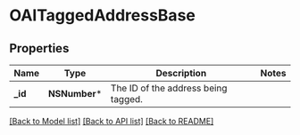 # OAITaggedAddressBase

## Properties
Name | Type | Description | Notes
------------ | ------------- | ------------- | -------------
**_id** | **NSNumber*** | The ID of the address being tagged. | 

[[Back to Model list]](../README.md#documentation-for-models) [[Back to API list]](../README.md#documentation-for-api-endpoints) [[Back to README]](../README.md)


